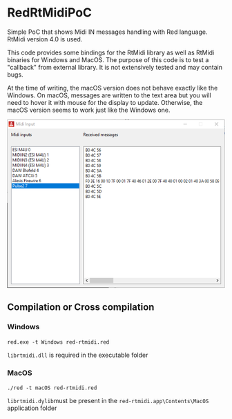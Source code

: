 # RedRtMidiPoC
Simple PoC that shows Midi IN messages handling with Red language. RtMidi version 4.0 is used.

This code provides some bindings for the RtMidi library as well as RtMidi binaries for Windows and MacOS. The purpose of this code is to test a "callback" from external library. It is not extensively tested and may contain bugs.

At the time of writing, the macOS version does not behave exactly like the Windows. On macOS, messages are written to the text area but you will need to hover it with mouse for the display to update. Otherwise, the macOS version seems to work just like the Windows one.

![Screenshot](https://github.com/Softknobs/RedRtMidiPoC/blob/master/red-rtmidi-ui.png)

## Compilation or Cross compilation

### Windows
```
red.exe -t Windows red-rtmidi.red
```
`librtmidi.dll` is required in the executable folder

### MacOS
```
./red -t macOS red-rtmidi.red
```
`librtmidi.dylib`must be present in the `red-rtmidi.app\Contents\MacOS` application folder
